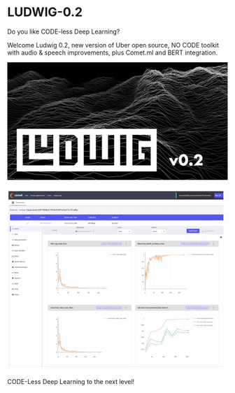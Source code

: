 # LUDWIG-0.2
Do you like CODE-less Deep Learning?‬

‪Welcome Ludwig 0.2, new version of Uber open source, NO CODE toolkit with audio & speech improvements, plus Comet.ml and BERT integration.‬

![](Ludwig.jpg)

![](67506687_511827986249981_6957677711909191680_n.jpg)

‪CODE-Less Deep Learning to the next level!‬

